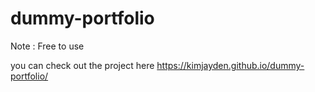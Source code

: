 # dummy-portfolio
Note : Free to use 

you can check out the project here https://kimjayden.github.io/dummy-portfolio/
